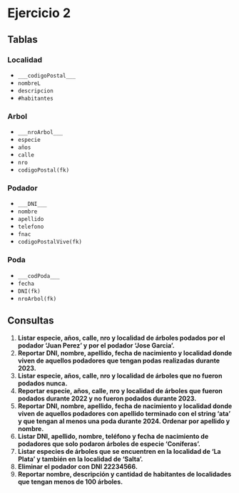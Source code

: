 # Ejercicio 2

## Tablas

### Localidad
- `___codigoPostal___`
- `nombreL`
- `descripcion`
- `#habitantes`

### Arbol
- `___nroArbol___`
- `especie`
- `años`
- `calle`
- `nro`
- `codigoPostal(fk)`

### Podador
- `___DNI___`
- `nombre`
- `apellido`
- `telefono`
- `fnac`
- `codigoPostalVive(fk)`

### Poda
- `___codPoda___`
- `fecha`
- `DNI(fk)`
- `nroArbol(fk)`

## Consultas

1. **Listar especie, años, calle, nro y localidad de árboles podados por el podador ‘Juan Perez’ y por el podador ‘Jose Garcia’.**
2. **Reportar DNI, nombre, apellido, fecha de nacimiento y localidad donde viven de aquellos podadores que tengan podas realizadas durante 2023.**
3. **Listar especie, años, calle, nro y localidad de árboles que no fueron podados nunca.**
4. **Reportar especie, años, calle, nro y localidad de árboles que fueron podados durante 2022 y no fueron podados durante 2023.**
5. **Reportar DNI, nombre, apellido, fecha de nacimiento y localidad donde viven de aquellos podadores con apellido terminado con el string ‘ata’ y que tengan al menos una poda durante 2024. Ordenar por apellido y nombre.**
6. **Listar DNI, apellido, nombre, teléfono y fecha de nacimiento de podadores que solo podaron árboles de especie ‘Coníferas’.**
7. **Listar especies de árboles que se encuentren en la localidad de ‘La Plata’ y también en la localidad de ‘Salta’.**
8. **Eliminar el podador con DNI 22234566.**
9. **Reportar nombre, descripción y cantidad de habitantes de localidades que tengan menos de 100 árboles.**